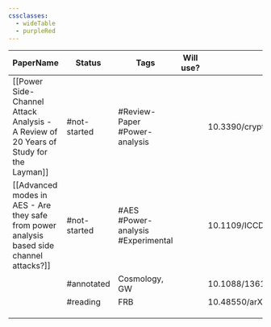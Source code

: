 ```yaml
---
cssclasses:
  - wideTable
  - purpleRed
---
```



| PaperName                                                                                 | Status       | Tags                               | Will use? | DOI                         | Remarks                                                                           |
| ----------------------------------------------------------------------------------------- | ------------ | ---------------------------------- | --------- | --------------------------- | --------------------------------------------------------------------------------- |
| [[Power Side-Channel Attack Analysis - A Review of 20 Years of Study for the Layman]]     | #not-started | #Review-Paper #Power-analysis      |           | 10.3390/cryptography4020015 | Good overview of past research                                                    |
| [[Advanced modes in AES - Are they safe from power analysis based side channel attacks?]] | #not-started | #AES #Power-analysis #Experimental |           | 10.1109/ICCD.2014.6974678   | Looks to be most similar to what im doing - looks at effectiveness of the attacks |
|                                                                                           | #annotated   | Cosmology, GW                      |           | 10.1088/1361-6382/aac608    |                                                                                   |
|                                                                                           | #reading     | FRB                                |           | 10.48550/arXiv.2307.02303   |                                                                                   |
|                                                                                           |              |                                    |           |                             |                                                                                   |
|                                                                                           |              |                                    |           |                             |                                                                                   |
|                                                                                           |              |                                    |           |                             |                                                                                   |

  
  
